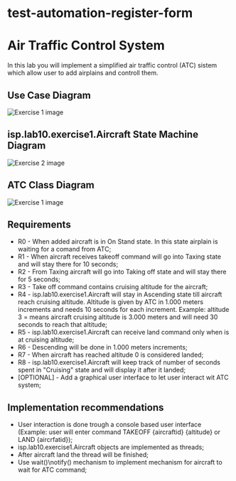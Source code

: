 # test-automation-register-form
# Air Traffic Control System

In this lab you will implement a simplified air traffic control (ATC) sistem which allow user to add airplains and controll them.

## Use Case Diagram
![Exercise 1 image](docs/UseCaseDiagram1.jpg)

## isp.lab10.exercise1.Aircraft State Machine Diagram
![Exercise 2 image](docs/StatechartDiagram1.jpg)

## ATC Class Diagram
![Exercise 1 image](docs/ClassDiagram1.jpg)

## Requirements

- R0 - When added aircraft is in On Stand state. In this state airplain is waiting for a comand from ATC;
- R1 - When aircraft receives takeoff command will go into Taxing state and will stay there for 10 seconds; 
- R2 - From Taxing aircraft will go into Taking off state and will stay there for 5 seconds;
- R3 - Take off command contains cruising altitude for the aircraft;
- R4 - isp.lab10.exercise1.Aircraft will stay in Ascending state till aircraft reach cruising altitude. Altitude is given by ATC in 1.000 meters increments and needs 10 seconds for each increment. Example: altitude 3 = means aircraft cruising altitude is 3.000 meters and will need 30 seconds to reach that altitude;
- R5 - isp.lab10.exercise1.Aircraft can receive land command only when is at cruising altitude;
- R6 - Descending will be done in 1.000 meters increments;
- R7 - When aircraft has reached altitude 0 is considered landed;
- R8 - isp.lab10.exercise1.Aircraft will keep track of number of seconds spent in "Cruising" state and will display it after it landed;
- [OPTIONAL] - Add a graphical user interface to let user interact wit ATC system;

## Implementation recommendations

- User interaction is done trough a console based user interface (Example: user will enter command TAKEOFF {aircraftid} {altitude} or LAND {aircrfatid}); 
- isp.lab10.exercise1.Aircraft objects are implemented as threads;
- After aircraft land the thread will be finished;
- Use wait()\notify() mechanism to implement mechanism for aircraft to wait for ATC command; 
